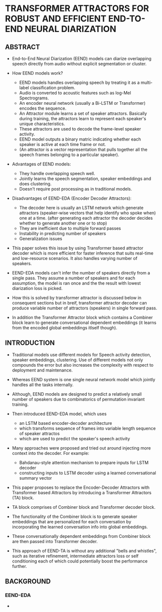 # TRANSFORMER ATTRACTORS FOR ROBUST AND EFFICIENT END-TO-END NEURAL DIARIZATION

## ABSTRACT

* End-to-End Neural Diarization (EEND) models can diarize overlapping speech directly from audio without explicit segmentation or cluster.

* How EEND models work?
    - EEND models handles overlapping speech by treating it as a multi-label classification problem.
    - Audio is converted to acoustic features such as log-Mel Spectrograms.
    - An encoder neural network (usually a Bi-LSTM or Transformer) encodes the sequence.
    - An Attractor module learns a set of speaker attractors. Basically during training, the attractors learn to represent each speaker's unique characteristics.
    - These attractors are used to decode the frame-level speaker activity.
    - EEND model outputs a binary matric indicating whether each speaker is active at each time frame or not.
    - (An attractor is a vector representation that pulls together all the speech frames belonging to a particular speaker).

* Advantages of EEND models:
    - They handle overlapping speech well.
    - Jointly learns the speech segmentation, speaker embeddings and does clustering.
    - Doesn't require post processing as in traditional models.

* Disadvantages of EEND-EDA (Encoder Decoder Attractors):
    - The decoder here is usually an LSTM network which generate attractors (speaker-wise vectors that help identify who spoke when) one at a time. (after generating each attractor the decoder decides whether to generate another one or to stop)
    - They are inefficient due to multiple forward passes
    - Instability in predicting number of speakers
    - Generalization issues

* This paper solves this issue by using Transformer based attractor decoder which is more efficient for faster inference that suits real-time and low-resource scenarios. It also handles varying number of speakers.

* EEND-EDA models can't infer the number of speakers directly from a single pass. They assume a number of speakers and for each assumption, the model is ran once and the the result with lowest diarization loss is picked.

* How this is solved by transformer attractor is discussed below in consequent sections but in breif, transformer attractor decoder can produce variable number of attractors (speakers) in single forward pass.

* In addition the Transformer Attractor block which contains a Combiner block learn to generate conversational dependent embeddings (it learns from the encoded global embeddings itlself though).


## INTRODUCTION

* Traditional models use different models for Speech activity detection, speaker embeddings, clustering. Use of different models not only compounds the error but also increases the complexity with respect to deployment and maintenance.

* Whereas EEND system is one single neural network model which jointly handles all the tasks internally.

* Although, EEND models are designed to predict a relatively small number of speakers due to combinatorics of permutation invariant training.

* Then introduced EEND-EDA model, which uses
    - an LSTM based encoder-decoder architecture
    - which transforms sequence of frames into variable length sequence of speaker attractos
    - which are used to predict the speaker's speech activity

* Many approaches were proposed and tried out around injecting more context into the decoder. For example:
    - Bahdanau-style attention mechanism to prepare inputs for LSTM decoder
    - constructing inputs to LSTM decoder using a learned conversational summary vector


* This paper proposes to replace the Encoder-Decoder Attractors with Transformer based Attractors by introducing a Transformer Attractors (TA) block.

* TA block comprises of Combiner block and Transformer decoder block.

* The functionality of the Combiner block is to generate speaker embeddings that are personalized for each conversation by incorporating the learned conversation info into global embeddings.

* These conversationally dependent embeddings from Combiner block are then passed into Transformer decoder.

* This approach of EEND-TA is without any additional "bells and whistles", such as iterative refinement, intermediate attractors loss or self conditioning each of which could potentially boost the performance further.

## BACKGROUND
### EEND-EDA

* 